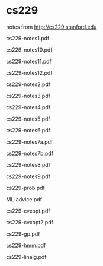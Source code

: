 # cs229
notes from http://cs229.stanford.edu

cs229-notes1.pdf

cs229-notes10.pdf

cs229-notes11.pdf

cs229-notes12.pdf

cs229-notes2.pdf

cs229-notes3.pdf

cs229-notes4.pdf

cs229-notes5.pdf

cs229-notes6.pdf

cs229-notes7a.pdf

cs229-notes7b.pdf

cs229-notes8.pdf

cs229-notes9.pdf

cs229-prob.pdf

ML-advice.pdf

cs229-cvxopt.pdf

cs229-cvxopt2.pdf

cs229-gp.pdf

cs229-hmm.pdf

cs229-linalg.pdf
